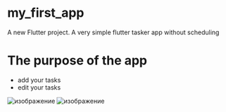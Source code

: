 # my_first_app

A new Flutter project. A very simple flutter tasker app without scheduling

# The purpose of the app
  - add your tasks
  - edit your tasks

![изображение](https://github.com/user-attachments/assets/27274dbe-bc2f-4d83-8282-e96ba97622c8)
![изображение](https://github.com/user-attachments/assets/f803414b-aa35-427d-afaa-4e52856174fd)

